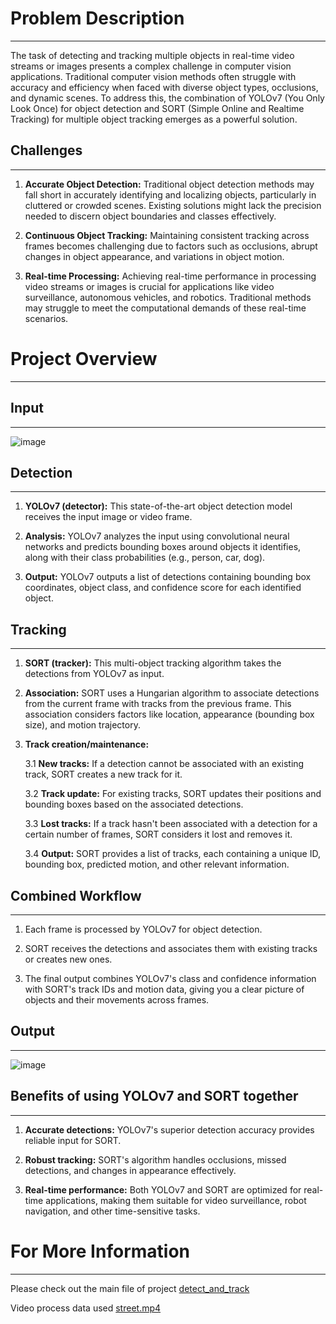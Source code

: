 # Problem Description
-------------------------------------------------------------------------------------------------------------------------------------------------------------------------------------------------------------------
The task of detecting and tracking multiple objects in real-time video streams or images presents a complex challenge in computer vision applications. Traditional computer vision methods often struggle with accuracy and efficiency when faced with diverse object types, occlusions, and dynamic scenes. To address this, the combination of YOLOv7 (You Only Look Once) for object detection and SORT (Simple Online and Realtime Tracking) for multiple object tracking emerges as a powerful solution.

## Challenges
-------------------------------------------------------------------------------------------------------------------------------------------------------------------------------------------------------------------
1.  __Accurate Object Detection:__ Traditional object detection methods may fall short in accurately identifying and localizing objects, particularly in cluttered or crowded scenes.
Existing solutions might lack the precision needed to discern object boundaries and classes effectively.

2.  __Continuous Object Tracking:__ Maintaining consistent tracking across frames becomes challenging due to factors such as occlusions, abrupt changes in object appearance, and variations in object motion.

3.  __Real-time Processing:__ Achieving real-time performance in processing video streams or images is crucial for applications like video surveillance, autonomous vehicles, and robotics.
Traditional methods may struggle to meet the computational demands of these real-time scenarios.
  

# Project Overview
-------------------------------------------------------------------------------------------------------------------------------------------------------------------------------------------------------------------
## Input 
-------------------------------------------------------------------------------------------------------------------------------------------------------------------------------------------------------------------
![image](https://github.com/Mahi4052/Multiple-Object-Detection-Tracking-Counting/assets/95848665/769fadd3-a130-44d5-aed8-18425a2528b4)


## Detection
-------------------------------------------------------------------------------------------------------------------------------------------------------------------------------------------------------------------
1.  __YOLOv7 (detector):__ This state-of-the-art object detection model receives the input image or video frame.
   
2.  __Analysis:__ YOLOv7 analyzes the input using convolutional neural networks and predicts bounding boxes around objects it identifies, along with their class probabilities (e.g., person, car, dog).
  
3.  __Output:__ YOLOv7 outputs a list of detections containing bounding box coordinates, object class, and confidence score for each identified object.


## Tracking
-------------------------------------------------------------------------------------------------------------------------------------------------------------------------------------------------------------------
1.  __SORT (tracker):__ This multi-object tracking algorithm takes the detections from YOLOv7 as input.
  
2.  __Association:__ SORT uses a Hungarian algorithm to associate detections from the current frame with tracks from the previous frame. This association considers factors like location, appearance (bounding box size), and motion trajectory.

3.  __Track creation/maintenance:__

    3.1  __New tracks:__ If a detection cannot be associated with an existing track, SORT creates a new track for it.

    3.2  __Track update:__ For existing tracks, SORT updates their positions and bounding boxes based on the associated detections.

    3.3  __Lost tracks:__ If a track hasn't been associated with a detection for a certain number of frames, SORT considers it lost and removes it.

    3.4  __Output:__ SORT provides a list of tracks, each containing a unique ID, bounding box, predicted motion, and other relevant information.


## Combined Workflow
-------------------------------------------------------------------------------------------------------------------------------------------------------------------------------------------------------------------
1.  Each frame is processed by YOLOv7 for object detection.
  
2.  SORT receives the detections and associates them with existing tracks or creates new ones.
  
3.  The final output combines YOLOv7's class and confidence information with SORT's track IDs and motion data, giving you a clear picture of objects and their movements across frames.

## Output
-------------------------------------------------------------------------------------------------------------------------------------------------------------------------------------------------------------------
![image](https://github.com/Mahi4052/Multiple-Object-Detection-Tracking-Counting/assets/95848665/71c40565-80e1-46d9-9034-2bf9ef3c31c5)


## Benefits of using YOLOv7 and SORT together
-------------------------------------------------------------------------------------------------------------------------------------------------------------------------------------------------------------------
1.  __Accurate detections:__ YOLOv7's superior detection accuracy provides reliable input for SORT.
  
2.  __Robust tracking:__ SORT's algorithm handles occlusions, missed detections, and changes in appearance effectively.
  
3.  __Real-time performance:__ Both YOLOv7 and SORT are optimized for real-time applications, making them suitable for video surveillance, robot navigation, and other time-sensitive tasks.

# For More Information
-------------------------------------------------------------------------------------------------------------------------------------------------------------------------------------------------------------------
Please check out the main file of project [detect_and_track](https://github.com/Mahi4052/Multiple-Object-Detection-Tracking-Counting/blob/main/detect_or_track.py)

Video process data used [street.mp4](https://github.com/Mahi4052/Multiple-Object-Detection-Tracking-Counting/blob/main/street.mp4)


